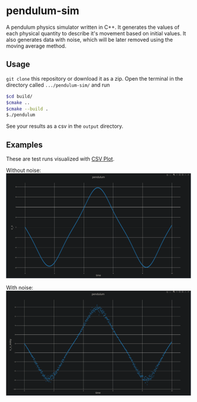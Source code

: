 # pendulum-sim

A pendulum physics simulator written in C++. It generates the values of each physical quantity to describe it's movement based on initial values. It also generates data with noise, which will be later removed using the moving average method.

## Usage

`git clone` this repository or download it as a zip. Open the terminal in the directory called `.../pendulum-sim/`
and run

```bash
$cd build/
$cmake ..
$cmake --build .
$./pendulum
```

See your results as a csv in the `output` directory.

## Examples

These are test runs visualized with [CSV Plot](csvplot.com).

Without noise:
![v_x vs time](output/examples/v_x.png)

With noise:
![v_x_noisy vs time](output/examples/v_x_noisy.png)
